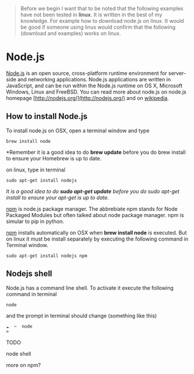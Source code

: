 >Before we begin I want that to be noted that the following examples have not been tested in __linux__.  It is written in the best of my knowledge.  For example how to download node.js on linux.  It would be good if someone using linux would confirm that the following (download and examples) works on linux.


# Node.js

[Node.js](http://nodejs.org/) is an open source, cross-platform runtime environment for server-side and networking applications. Node.js applications are written in JavaScript, and can be run within the Node.js runtime on OS X, Microsoft Windows, Linux and FreeBSD.  You can read more about node.js on node.js homepage [http://nodejs.org/](http://nodejs.org/) and on [wikipedia](http://en.wikipedia.org/wiki/Node.js).

## How to install Node.js

To install node.js on OSX, open a terminal window and type

	brew install node

*Remember it is a good idea to do __brew update__ before you do brew install to ensure your Homebrew is up to date.

on linux, type in terminal

	sudo apt-get install nodejs

*It is a good idea to do **sudo apt-get update** before you do sudo apt-get install to ensure your apt-get is up to date.*

[npm](https://www.npmjs.org/) is node.js package manager.  The abbrebiate npm stands for Node Packaged Modules but often talked about node package manager.  npm is simular to pip in python.

 [npm](https://www.npmjs.org/) installs automatically on OSX when __brew install node__ is executed.  But on linux it must be install separately by executing the following command in Terminal window.

	sudo apt-get install nodejs npm

## Nodejs shell

Node.js has a command line shell.  To activate it execute the following command in terminal

	node

and the prompt in terminal should change (something like this)

```nodejs
☁  ~  node
>
```





TODO

node shell

more on npm?